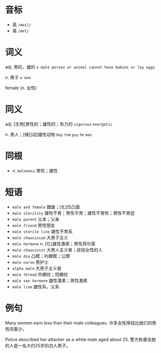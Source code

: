# 音标

- 英 `/meɪl/`
- 美 `/mel/`

# 词义

adj. 男的，雄的
`a male person or animal cannot have babies or lay eggs`

n. 男子
`a man`



female (n. 女性)

# 同义

adj. [生物]男性的；雄性的；有力的
`vigorous` `energetic`

n. 男人；[植][动]雄性动物
`boy` `tom` `guy` `he` `man`

# 同根

- n. `maleness` 男性；雄性

# 短语

- `male and female` 雌雄；[化]凹凸面
- `male sterility` 雄性不育；男性不育；雄性不育性；男性不育症
- `male parent` 父本；父亲
- `male friend` 男性朋友
- `male sterile line` 雄性不育系
- `male chauvinism` 大男子主义
- `male hormone` n. [化]雄性激素；男性荷尔蒙
- `male chauvinist` 大男人主义者；歧视女性的人
- `male die` 凸模；内螺模；公模
- `male nurse` 男护士
- `alpha male` 大男子主义者
- `male thread` 外螺纹；阳螺纹
- `male sex hormone` 雄性激素；男性激素
- `male line` 雄性系，父系

# 例句

Many women earn less than their male colleagues.
许多女性挣钱比她们的男性同事少。

Police described her attacker as a white male aged about 25.
警方称袭击她的人是一名大约25岁的白人男子。


